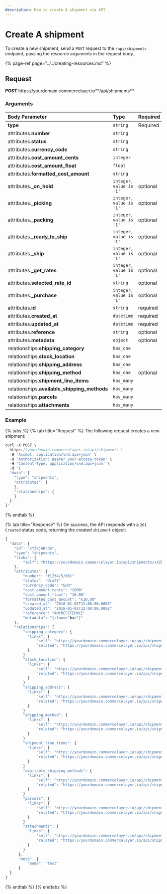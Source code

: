 ```yaml
---
description: How to create A shipment via API
---
```


# Create A shipment

To create a new shipment, send a `POST` request to the `/api/shipments` endpoint, passing the resource arguments in the request body.

{% page-ref page="../../creating-resources.md" %}

## Request

**POST** https://<i></i>yourdomain.commercelayer.io**/api/shipments**

### Arguments

| Body Parameter | Type | Required |
| :--- | :--- | :--- |
| **type** | `string` | Required |
| attributes.**number** | `string` |  |
| attributes.**status** | `string` |  |
| attributes.**currency_code** | `string` |  |
| attributes.**cost_amount_cents** | `integer` |  |
| attributes.**cost_amount_float** | `float` |  |
| attributes.**formatted_cost_amount** | `string` |  |
| attributes.**_on_hold** | `integer, value is '1'` | optional |
| attributes.**_picking** | `integer, value is '1'` | optional |
| attributes.**_packing** | `integer, value is '1'` | optional |
| attributes.**_ready_to_ship** | `integer, value is '1'` | optional |
| attributes.**_ship** | `integer, value is '1'` | optional |
| attributes.**_get_rates** | `integer, value is '1'` | optional |
| attributes.**selected_rate_id** | `string` | optional |
| attributes.**_purchase** | `integer, value is '1'` | optional |
| attributes.**id** | `string` | required |
| attributes.**created_at** | `datetime` | required |
| attributes.**updated_at** | `datetime` | required |
| attributes.**reference** | `string` | optional |
| attributes.**metadata** | `object` | optional |
| relationships.**shipping_category** | `has_one` |  |
| relationships.**stock_location** | `has_one` |  |
| relationships.**shipping_address** | `has_one` |  |
| relationships.**shipping_method** | `has_one` | optional |
| relationships.**shipment_line_items** | `has_many` |  |
| relationships.**available_shipping_methods** | `has_many` |  |
| relationships.**parcels** | `has_many` |  |
| relationships.**attachments** | `has_many` |  |

### Example

{% tabs %}
{% tab title="Request" %}
The following request creates a new shipment:

```javascript
curl -X POST \
  https://yourdomain.commercelayer.io/api/shipments \
  -H 'Accept: application/vnd.api+json' \
  -H 'Authorization: Bearer your-access-token' \
  -H 'Content-Type: application/vnd.api+json' \
  -d '{
  "data": {
    "type": "shipments",
    "attributes": {
    },
    "relationships": {
    }
  }
}'
```
{% endtab %}

{% tab title="Response" %}
On success, the API responds with a `201 Created` status code, returning the created `shipment` object:

```javascript
{
  "data": {
    "id": "xYZkjABcde",
    "type": "shipments",
    "links": {
        "self": "https://yourdomain.commercelayer.io/api/shipments/xYZkjABcde"
    },
    "attributes": {
        "number": "#1234/S/001"
        "status": "draft"
        "currency_code": "EUR"
        "cost_amount_cents": "1000"
        "cost_amount_float": "10.00"
        "formatted_cost_amount": "€10,00"
        "created_at": "2018-01-01T12:00:00.000Z"
        "updated_at": "2018-01-01T12:00:00.000Z"
        "reference": "ANYREFEFERNCE"
        "metadata": "{:foo=>"bar"}"
    },
    "relationships": {
        "shipping_category": {
          "links": {
              "self": "https://yourdomain.commercelayer.io/api/shipments/xYZkjABcde/relationships/shipping_category",
              "related": "https://yourdomain.commercelayer.io/api/shipments/xYZkjABcde/shipping_category"
          }
        }
        "stock_location": {
          "links": {
              "self": "https://yourdomain.commercelayer.io/api/shipments/xYZkjABcde/relationships/stock_location",
              "related": "https://yourdomain.commercelayer.io/api/shipments/xYZkjABcde/stock_location"
          }
        }
        "shipping_address": {
          "links": {
              "self": "https://yourdomain.commercelayer.io/api/shipments/xYZkjABcde/relationships/shipping_address",
              "related": "https://yourdomain.commercelayer.io/api/shipments/xYZkjABcde/shipping_address"
          }
        }
        "shipping_method": {
          "links": {
              "self": "https://yourdomain.commercelayer.io/api/shipments/xYZkjABcde/relationships/shipping_method",
              "related": "https://yourdomain.commercelayer.io/api/shipments/xYZkjABcde/shipping_method"
          }
        }
        "shipment_line_items": {
          "links": {
              "self": "https://yourdomain.commercelayer.io/api/shipments/xYZkjABcde/relationships/shipment_line_items",
              "related": "https://yourdomain.commercelayer.io/api/shipments/xYZkjABcde/shipment_line_items"
          }
        }
        "available_shipping_methods": {
          "links": {
              "self": "https://yourdomain.commercelayer.io/api/shipments/xYZkjABcde/relationships/available_shipping_methods",
              "related": "https://yourdomain.commercelayer.io/api/shipments/xYZkjABcde/available_shipping_methods"
          }
        }
        "parcels": {
          "links": {
              "self": "https://yourdomain.commercelayer.io/api/shipments/xYZkjABcde/relationships/parcels",
              "related": "https://yourdomain.commercelayer.io/api/shipments/xYZkjABcde/parcels"
          }
        }
        "attachments": {
          "links": {
              "self": "https://yourdomain.commercelayer.io/api/shipments/xYZkjABcde/relationships/attachments",
              "related": "https://yourdomain.commercelayer.io/api/shipments/xYZkjABcde/attachments"
          }
        }
      },
      "meta": {
          "mode": "test"
      }
  }
}
```
{% endtab %}
{% endtabs %}
